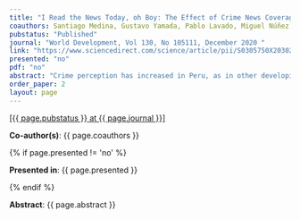 ```yaml
---
title: "I Read the News Today, oh Boy: The Effect of Crime News Coverage on Crime Perception"
coauthors: Santiago Medina, Gustavo Yamada, Pablo Lavado, Miguel Núñez, Hugo Alatrista, Juandiego Morzán
pubstatus: "Published"
journal: "World Development, Vol 130, No 105111, December 2020 "
link: "https://www.sciencedirect.com/science/article/pii/S0305750X20302382?dgcid=coauthor"
presented: "no"
pdf: "no"
abstract: "Crime perception has increased in Peru, as in other developing and developed countries, in spite of the reduction in crime victimization figures. Our hypothesis is that the news industry is partially responsible for such opposing trends. As Peruvians are great consumers of written news, we focus on the written press. Using a unique database of written news, we georeference the location of each reported crime to identify short-term deviations from trend in the coverage of crime news at the province level and estimate their effect on crime perception. We measure coverage as the area an article occupies in cm2. We find that a spike of negative crime news increases people’s perception about the probability of being a crime victim. The effect of positive news is opposite. However, the effect per cm2 of negative news is almost three times larger than the effect of positive news in absolute value, signaling a potential asymmetry in the revision of people’s expectations. The effect of the written press is stronger for men and non-victims. Moreover, perception changes are mostly driven by increases in the fear of house and car theft and common street crime, rather than more violent crimes like kidnapping or sexual abuse. Finally, we delve into the possible consequences of worsening the mismatch between crime perception and crime victimization."
order_paper: 2
layout: page
---
```

<a href="{{ page.link }}" target="_blank"> [{{ page.pubstatus }} at {{ page.journal }}] </a>
<p><b>Co-author(s)</b>: {{ page.coauthors }} </p>
{% if page.presented != 'no' %}
<p><b>Presented in</b>: {{ page.presented }} </p>
{% endif %}

<div class ="text"><p><b>Abstract</b>: {{ page.abstract }} </p></div>

